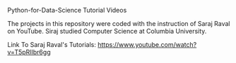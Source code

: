 Python-for-Data-Science Tutorial Videos

The projects in this repository were coded with the instruction of Saraj Raval on YouTube. 
Siraj studied Computer Science at Columbia University.

Link To Saraj Raval's Tutorials: https://www.youtube.com/watch?v=T5pRlIbr6gg

